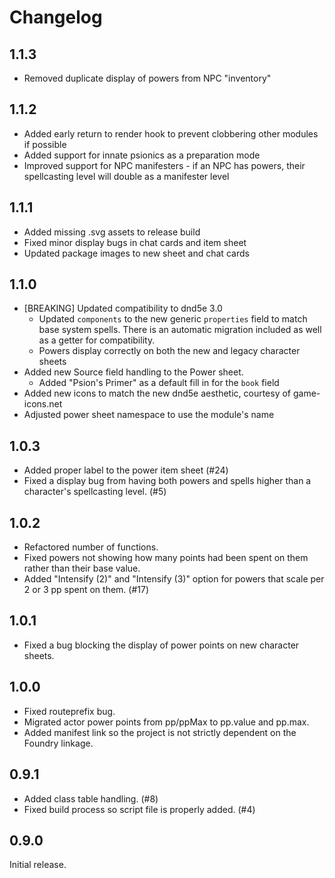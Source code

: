 # Changelog

## 1.1.3

- Removed duplicate display of powers from NPC "inventory"

## 1.1.2

- Added early return to render hook to prevent clobbering other modules if possible
- Added support for innate psionics as a preparation mode
- Improved support for NPC manifesters - if an NPC has powers, their spellcasting level will double as a manifester level

## 1.1.1

- Added missing .svg assets to release build
- Fixed minor display bugs in chat cards and item sheet
- Updated package images to new sheet and chat cards

## 1.1.0

- [BREAKING] Updated compatibility to dnd5e 3.0
  - Updated `components` to the new generic `properties` field to match base system spells. There is an automatic migration included as well as a getter for compatibility.
  - Powers display correctly on both the new and legacy character sheets
- Added new Source field handling to the Power sheet.
  - Added "Psion's Primer" as a default fill in for the `book` field
- Added new icons to match the new dnd5e aesthetic, courtesy of game-icons.net
- Adjusted power sheet namespace to use the module's name

## 1.0.3

- Added proper label to the power item sheet (#24)
- Fixed a display bug from having both powers and spells higher than a character's spellcasting level. (#5)

## 1.0.2

- Refactored number of functions.
- Fixed powers not showing how many points had been spent on them rather than their base value.
- Added "Intensify (2)" and "Intensify (3)" option for powers that scale per 2 or 3 pp spent on them. (#17)

## 1.0.1

- Fixed a bug blocking the display of power points on new character sheets.

## 1.0.0

- Fixed routeprefix bug.
- Migrated actor power points from pp/ppMax to pp.value and pp.max.
- Added manifest link so the project is not strictly dependent on the Foundry linkage.

## 0.9.1

- Added class table handling. (#8)
- Fixed build process so script file is properly added. (#4)

## 0.9.0

Initial release.
